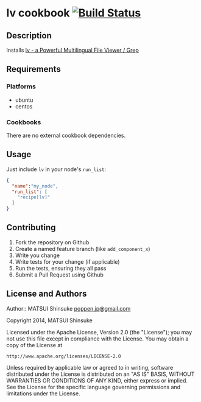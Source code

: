 lv cookbook [![Build Status](https://travis-ci.org/poppen/chef-lv.png?branch=master)](https://travis-ci.org/poppen/chef-lv)
===========

Description
-----------
Installs [lv - a Powerful Multilingual File Viewer / Grep](http://www.ff.iij4u.or.jp/~nrt/lv/)

Requirements
------------

### Platforms
- ubuntu
- centos

### Cookbooks
There are no external cookbook dependencies.

Usage
-----
Just include `lv` in your node's `run_list`:

```json
{
  "name":"my_node",
  "run_list": [
    "recipe[lv]"
  ]
}
```

Contributing
------------
1. Fork the repository on Github
2. Create a named feature branch (like `add_component_x`)
3. Write you change
4. Write tests for your change (if applicable)
5. Run the tests, ensuring they all pass
6. Submit a Pull Request using Github

License and Authors
-------------------
Author:: MATSUI Shinsuke poppen.jp@gmail.com

Copyright 2014, MATSUI Shinsuke

Licensed under the Apache License, Version 2.0 (the "License");
you may not use this file except in compliance with the License.
You may obtain a copy of the License at

    http://www.apache.org/licenses/LICENSE-2.0

Unless required by applicable law or agreed to in writing, software
distributed under the License is distributed on an "AS IS" BASIS,
WITHOUT WARRANTIES OR CONDITIONS OF ANY KIND, either express or implied.
See the License for the specific language governing permissions and
limitations under the License.
